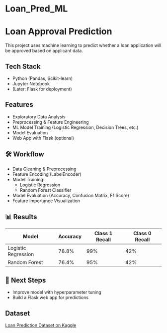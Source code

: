 # Loan_Pred_ML

# Loan Approval Prediction

This project uses machine learning to predict whether a loan application will be approved based on applicant data.

## Tech Stack
- Python (Pandas, Scikit-learn)
- Jupyter Notebook
- (Later: Flask for deployment)

## Features
- Exploratory Data Analysis
- Preprocessing & Feature Engineering
- ML Model Training (Logistic Regression, Decision Trees, etc.)
- Model Evaluation
- Web App with Flask (optional)

  
## 🛠️ Workflow
- Data Cleaning & Preprocessing
- Feature Encoding (LabelEncoder)
- Model Training:
  - Logistic Regression
  - Random Forest Classifier
- Model Evaluation (Accuracy, Confusion Matrix, F1 Score)
- Feature Importance Visualization

## 📊 Results

| Model                | Accuracy | Class 1 Recall | Class 0 Recall |
|---------------------|----------|----------------|----------------|
| Logistic Regression | 78.8%    | 99%            | 42%            |
| Random Forest       | 76.4%    | 95%            | 42%            |

## 📌 Next Steps
- Improve model with hyperparameter tuning
- Build a Flask web app for predictions

## Dataset
[Loan Prediction Dataset on Kaggle](https://www.kaggle.com/datasets/altruistdelhite04/loan-prediction-problem-dataset)
